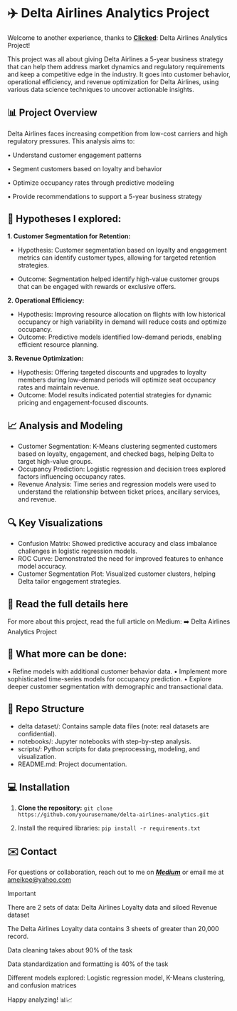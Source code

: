 
# ✈️ Delta Airlines Analytics Project
Welcome to another experience, thanks to **[Clicked](https://www.clicked.com/learning-experience-page/data-analytics-team-sprint-10-17-24?mode=module)**: Delta Airlines Analytics Project! 

This project was all about giving Delta Airlines a 5-year business strategy that can help them address market dynamics and regulatory requirements and keep a competitive edge in the industry. It goes into customer behavior, operational efficiency, and revenue optimization for Delta Airlines, using various data science techniques to uncover actionable insights.

## **📊 Project Overview**
Delta Airlines faces increasing competition from low-cost carriers and high regulatory pressures. This analysis aims to:

•	Understand customer engagement patterns

•	Segment customers based on loyalty and behavior

•	Optimize occupancy rates through predictive modeling

•	Provide recommendations to support a 5-year business strategy

## **🧩 Hypotheses I explored:**

**1.	Customer Segmentation for Retention:**

- Hypothesis: Customer segmentation based on loyalty and engagement metrics can identify customer types, allowing for targeted retention strategies.

- Outcome: Segmentation helped identify high-value customer groups that can be engaged with rewards or exclusive offers.

**2.	Operational Efficiency:**
- Hypothesis: Improving resource allocation on flights with low historical occupancy or high variability in demand will reduce costs and optimize occupancy.
- Outcome: Predictive models identified low-demand periods, enabling efficient resource planning.

**3.	Revenue Optimization:**
- Hypothesis: Offering targeted discounts and upgrades to loyalty members during low-demand periods will optimize seat occupancy rates and maintain revenue.
- Outcome: Model results indicated potential strategies for dynamic pricing and engagement-focused discounts.

## **📈 Analysis and Modeling**
- Customer Segmentation: K-Means clustering segmented customers based on loyalty, engagement, and checked bags, helping Delta to target high-value groups.
- Occupancy Prediction: Logistic regression and decision trees explored factors influencing occupancy rates.
- Revenue Analysis: Time series and regression models were used to understand the relationship between ticket prices, ancillary services, and revenue.

## **🔍 Key Visualizations**
- Confusion Matrix: Showed predictive accuracy and class imbalance challenges in logistic regression models.
- ROC Curve: Demonstrated the need for improved features to enhance model accuracy.
- Customer Segmentation Plot: Visualized customer clusters, helping Delta tailor engagement strategies.

## **📄 Read the full details here**
For more about this project, read the full article on Medium: ➡️ Delta Airlines Analytics Project

## **🚀 What more can be done:**
•	Refine models with additional customer behavior data.
•	Implement more sophisticated time-series models for occupancy prediction.
•	Explore deeper customer segmentation with demographic and transactional data.

## **📁 Repo Structure**
- delta dataset/: Contains sample data files (note: real datasets are confidential).
- notebooks/: Jupyter notebooks with step-by-step analysis.
- scripts/: Python scripts for data preprocessing, modeling, and visualization.
- README.md: Project documentation.

## **💻 Installation**
1.	**Clone the repository:**
`git clone https://github.com/yourusername/delta-airlines-analytics.git`

2.	Install the required libraries:
`pip install -r requirements.txt`

## **✉️ Contact**
For questions or collaboration, reach out to me on [**_Medium_**](https://medium.com/@ameikpe) or email me at ameikpe@yahoo.com

> [!IMPORTANT]
> There are 2 sets of data: Delta Airlines Loyalty data and siloed Revenue dataset
>
> The Delta Airlines Loyalty data contains 3 sheets of greater than 20,000 record.
>
> Data cleaning takes about 90% of the task
>
> Data standardization and formatting is 40% of the task
>
> Different models explored: Logistic regression model, K-Means clustering, and confusion matrices
 
Happy analyzing! 📊📈

